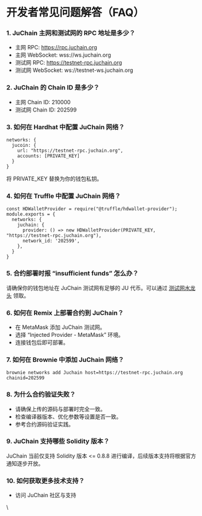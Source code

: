 # 开发者常见问题解答（FAQ）

### 1. JuChain 主网和测试网的 RPC 地址是多少？

* 主网 RPC: https://rpc.juchain.org
* 主网 WebSocket: wss://ws.juchain.org
* 测试网 RPC: https://testnet-rpc.juchain.org
* 测试网 WebSocket: ws://testnet-ws.juchain.org

### 2. JuChain 的 Chain ID 是多少？

* 主网 Chain ID: 210000
* 测试网 Chain ID: 202599

### 3. 如何在 Hardhat 中配置 JuChain 网络？

```
networks: {
  jucoin: {
    url: "https://testnet-rpc.juchain.org",
    accounts: [PRIVATE_KEY]
  }
}
```

将 PRIVATE\_KEY 替换为你的钱包私钥。

### 4. 如何在 Truffle 中配置 JuChain 网络？

```
const HDWalletProvider = require("@truffle/hdwallet-provider");
module.exports = {
  networks: {
    juchain: {
      provider: () => new HDWalletProvider(PRIVATE_KEY, "https://testnet-rpc.juchain.org"),
      network_id: '202599',
    },
  }
}
```

### 5. 合约部署时报 “insufficient funds” 怎么办？

请确保你的钱包地址在 JuChain 测试网有足够的 JU 代币。可以通过 [测试网水龙头](ecosystem/ce-shi-wang-shui-long-tou.md) 领取。

### 6. 如何在 Remix 上部署合约到 JuChain？

* 在 MetaMask 添加 JuChain 测试网。
* 选择 “Injected Provider - MetaMask” 环境。
* 连接钱包后即可部署。

### 7. 如何在 Brownie 中添加 JuChain 网络？

`brownie networks add Juchain host=https://testnet-rpc.juchain.org chainid=202599`

### 8. 为什么合约验证失败？

* 请确保上传的源码与部署时完全一致。
* 检查编译器版本、优化参数等设置是否一致。
* 参考合约源码验证实践。

### 9. JuChain 支持哪些 Solidity 版本？

JuChain 当前仅支持 Solidity 版本 <= 0.8.8 进行编译，后续版本支持将根据官方通知逐步开放。

### 10. 如何获取更多技术支持？

* 访问 JuChain 社区与支持



\
